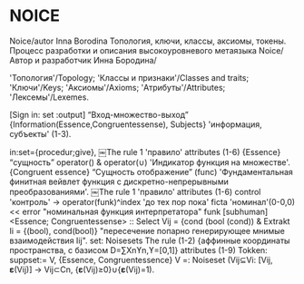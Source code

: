 # NOICE
Noice/autor Inna Borodina Топология, ключи, классы, аксиомы, токены. Процесс разработки и описания высокоуровневого метаязыка Noice/ Автор и разработчик Инна Бородина/

'Топология'/Topology; 'Классы и признаки'/Classes and traits; 'Ключи'/Keys; 'Аксиомы'/Axioms; 'Атрибуты'/Attributes; 'Лексемы'/Lexemes.

[Sign in: set :output] “Вход-множество-выход” {Information(Essence,Congruentessense), Subjects} 'информация, субъекты' (1-3).

in:set={procedur;give},   ￼The rule 1 'правило' attributes (1-6) {Essence} “сущность”  operator(\) & operator(∪) 'Индикатор функция на множестве'. {Congruent essence} “Сущность отображение” (func) 'Фундаментальная финитная вейвлет функция с дискретно-непрерывными преобразованиями'. 
￼The rule 1 'правило' attributes (1-6) control 'контроль' → operator(funk)^index 'до тех пор пока' ficta 'номинал'(0-0,0) << error "номинальная функция интерпретатора"
funk [subhuman] <Essence; Congruentessense> :: Select Vij = {cond (bool (cond)) & Extrakt Ii =  {(bool), cond(bool)} "пересечение попарно генерирующее мнимые взаимодействия Iij".
set: Noisesets The rule (1-2) {аффинные координаты пространства, с базисом D=∑Xnϒn,ϒ=[0,1]} attributes (1-9) Tokken: suppset:= V, {Essence, Congruentessence} V =: Noiseset (Vij⊆Vi: [Vij, 𝛆(Vij)] → Vij⊂Cn, {𝛆(Vij)≥0}∪{𝛆(Vij)=1).















